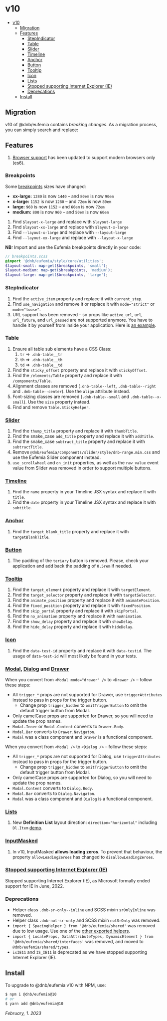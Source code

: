 # v10

- [v10](#v10)
  - [Migration](#migration)
  - [Features](#features)
    - [StepIndicator](#stepindicator)
    - [Table](#table)
    - [Slider](#slider)
    - [Timeline](#timeline)
    - [Anchor](#anchor)
    - [Button](#button)
    - [Tooltip](#tooltip)
    - [Icon](#icon)
    - [Lists](#lists)
    - [Stopped supporting Internet Explorer (IE)](#stopped-supporting-internet-explorer-ie)
    - [Deprecations](#deprecations)
  - [Install](#install)

## Migration

v10 of @dnb/eufemia contains _breaking changes_. As a migration process, you can simply search and replace:

## Features

1. [Browser support](/uilib/usage/#supported-browsers-and-platforms) has been updated to support modern browsers only (es6).

### Breakpoints

Some [breakpoints](https://eufemia.dnb.no/uilib/usage/layout/media-queries) sizes have changed:

- **xx-large:** `1280` is now `1440` – and `80em` is now `90em`
- **x-large:** `1152` is now `1280` – and `72em` is now `80em`
- **large:** `960` is now `1152` – and `60em` is now `72em`
- **medium:** `800` is now `960` – and `50em` is now `60em`

1. Find `$layout-x-large` and replace with `$layout-large`
1. Find `$layout-xx-large` and replace with `$layout-x-large`
1. Find `--layout-x-large` and replace with `--layout-large`
1. Find `--layout-xx-large` and replace with `--layout-x-large`

**NB:** Import and use the Eufemia breakpoints directly in your code:

```scss
// breakpoints.scss
@import '@dnb/eufemia/style/core/utilities';
$layout-small: map-get($breakpoints, 'small');
$layout-medium: map-get($breakpoints, 'medium');
$layout-large: map-get($breakpoints, 'large');
```

### StepIndicator

1. Find the `active_item` property and replace it with `current_step`.
1. Find `use_navigation` and remove it or replace it with `mode="strict"` or `mode="loose"`.
1. URL support has been removed – so props like `active_url`, `url`, `url_future`, and `url_passed` are not supported anymore. You have to handle it by yourself from inside your application. Here is [an example](/uilib/components/step-indicator/#stepindicator-with-a-router).

### Table

1. Ensure all table sub elements have a CSS Class:
   1. `tr` => `.dnb-table__tr`
   1. `th` => `.dnb-table__th`
   1. `td` => `.dnb-table__td`
1. Find the `sticky_offset` property and replace it with `stickyOffset`.
1. Find the `/elements/Table` property and replace it with `/components/Table`.
1. Alignment classes are removed (`.dnb-table--left`, `.dnb-table--right` and `.dnb-table--center`). Use the `align` attribute instead.
1. Font-sizing classes are removed (`.dnb-table--small` and `.dnb-table--x-small`). Use the `size` property instead.
1. Find and remove `Table.StickyHelper`.

### [Slider](/uilib/components/slider)

1. Find the `thump_title` property and replace it with `thumbTitle`.
1. Find the snake_case `add_title` property and replace it with `addTitle`.
1. Find the snake_case `subtract_title` property and replace it with `subtractTitle`.
1. Remove `@dnb/eufemia/components/slider/style/dnb-range.min.css` and use the Eufemia Slider component instead.
1. `use_scrollwheel` and `on_init` properties, as well as the `raw_value` event value from Slider was removed in order to support multiple buttons.

### [Timeline](/uilib/components/timeline)

1. Find the `name` property in your Timeline JSX syntax and replace it with `title`.
1. Find the `date` property in your Timeline JSX syntax and replace it with `subtitle`.

### [Anchor](/uilib/elements/anchor)

1. Find the `target_blank_title` property and replace it with `targetBlankTitle`.

### [Button](/uilib/components/button)

1. The padding of the `teriary` button is removed. Please, check your application and add back the padding of `0.5rem` if needed.

### [Tooltip](/uilib/components/tooltip)

1. Find the `target_element` property and replace it with `targetElement`.
1. Find the `target_selector` property and replace it with `targetSelector`.
1. Find the `animate_position` property and replace it with `animatePosition`.
1. Find the `fixed_position` property and replace it with `fixedPosition`.
1. Find the `skip_portal` property and replace it with `skipPortal`.
1. Find the `no_animation` property and replace it with `noAnimation`.
1. Find the `show_delay` property and replace it with `showDelay`.
1. Find the `hide_delay` property and replace it with `hideDelay`.

### [Icon](/uilib/components/icon)

1. Find the `data-test-id` property and replace it with `data-testid`.
   The usage of `data-test-id` will most likely be found in your tests.

### [Modal](/uilib/components/modal), [Dialog](/uilib/components/dialog) and [Drawer](/uilib/components/drawer)

When you convert from `<Modal mode="drawer" />` to `<Drawer />` – follow these steps:

- All `trigger_*` props are not supported for Drawer, use `triggerAttributes` instead to pass in props for the trigger button.
  - Change prop `trigger_hidden` to `omitTriggerButton` to omit the default trigger button from Modal.
- Only camelCase props are supported for Drawer, so you will need to update the prop names.
- `Modal.Inner` or `Modal.Content` converts to `Drawer.Body`.
- `Modal.Bar` converts to `Drawer.Navigaton`.
- `Modal` was a class component and `Drawer` is a functional component.

When you convert from `<Modal />` to `<Dialog />` – follow these steps:

- All `trigger_*` props are not supported for Dialog, use `triggerAttributes` instead to pass in props for the trigger button.
  - Change prop `trigger_hidden` to `omitTriggerButton` to omit the default trigger button from Modal.
- Only camelCase props are supported for Dialog, so you will need to update the prop names.
- `Modal.Content` converts to `Dialog.Body`.
- `Modal.Bar` converts to `Dialog.Navigaton`.
- `Modal` was a class component and `Dialog` is a functional component.

### [Lists](/uilib/elements/lists)

1. New **Definition List** layout direction: `direction="horizontal"` including `Dl.Item` [demo](https://eufemia.dnb.no/uilib/elements/lists/#definition-list-in-horizontal-direction).

### [InputMasked](/uilib/components/input-masked)

1. In v10, InputMasked **allows leading zeros**. To prevent that behaviour, the property `allowLeadingZeroes` has changed to `disallowLeadingZeroes`.

### [Stopped supporting Internet Explorer (IE)](/uilib/usage/#supported-browsers-and-platforms)

Stopped supporting Internet Explorer (IE), as Microsoft formally ended support for IE in June, 2022.

### Deprecations

- Helper class `.dnb-sr-only--inline` and SCSS mixin `srOnlyInline` was removed.
- Helper class `.dnb-not-sr-only` and SCSS mixin `notSrOnly` was removed.
- `import { SpacingHelper } from '@dnb/eufemia/shared'` was removed due to low usage. Use one of the [other exported helpers](/uilib/usage/layout/spacing).
- `import { LocaleProps, DataAttributeTypes, DynamicElement } from '@dnb/eufemia/shared/interfaces'` was removed, and moved to `@dnb/eufemia/shared/types`.
- `isIE11` and `IS_IE11` is deprecated as we have stopped supporting Internet Explorer (IE).

## Install

To upgrade to @dnb/eufemia v10 with NPM, use:

```bash
$ npm i @dnb/eufemia@10
# or
$ yarn add @dnb/eufemia@10
```

_February, 1. 2023_
